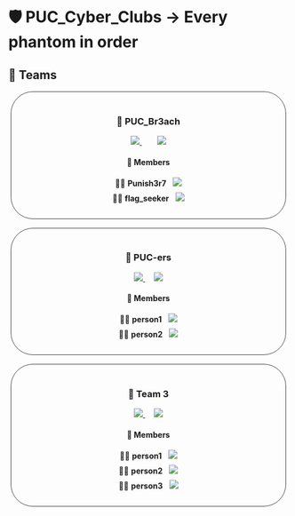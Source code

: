 # 🛡️ PUC_Cyber_Clubs -> Every phantom in order

## 🚀 Teams

<!-- ===== PUC_Br3ach FULL WIDTH ===== -->
<div style="width:90%; border:1px solid #444; border-radius:40px; padding:20px; margin:0 auto 16px auto; text-align:center;">
  <h3>🔹 <strong>PUC_Br3ach</strong></h3>
  <p>
    <a href="https://ctftime.org/team/396100">
      <img src="https://img.shields.io/badge/CTFtime-Team%20Profile-blue?logo=ctftime&logoColor=white">
    </a> &nbsp;&nbsp;&nbsp;&nbsp;&nbsp;&nbsp;
    <a href="https://ctf.hackthebox.com/team/overview/233727">
      <img src="https://img.shields.io/badge/HackTheBox-Team%20Profile-green?logo=hackthebox&logoColor=white">
    </a>
  </p>
  <h4>👥 Members</h4>
  <ul style="list-style:none; padding:0; margin:0; text-align:center;">
    <li style="margin:8px 0;">🧑‍💻 <b>Punish3r7</b> &nbsp;
      <a href="https://www.linkedin.com/in/mdmostafakamalanna/">
        <img src="https://img.shields.io/badge/LinkedIn-Connect-blue?logo=linkedin">
      </a>
    </li>
    <li style="margin:8px 0;">🧑‍💻 <b>flag_seeker</b> &nbsp;
      <a href="https://www.linkedin.com/in/dip-raj/">
        <img src="https://img.shields.io/badge/LinkedIn-Connect-blue?logo=linkedin">
      </a>
    </li>
  </ul>
</div>


<!-- ===== PUC-ers FULL WIDTH ===== -->
<div style="width:90%; border:1px solid #444; border-radius:40px; padding:20px; margin:0 auto 16px auto; text-align:center;;">
  <h3>🔹 <strong>PUC-ers</strong></h3>
  <p>
    <a href="https://ctftime.org/team/396100">
      <img src="https://img.shields.io/badge/CTFtime-Team%20Profile-blue?logo=ctftime&logoColor=white">
    </a>
    &nbsp;&nbsp;&nbsp;
    <a href="https://ctf.hackthebox.com/team/overview/233727">
      <img src="https://img.shields.io/badge/HackTheBox-Team%20Profile-green?logo=hackthebox&logoColor=white">
    </a>
  </p>
  <h4>👥 Members</h4>
  <ul style="list-style:none; padding:0; margin:0; text-align:center;">
    <li style="margin:8px 0;">🧑‍💻 <b>person1</b> &nbsp;
      <a href="https://www.linkedin.com/in/mdmostafakamalanna/">
        <img src="https://img.shields.io/badge/LinkedIn-Connect-blue?logo=linkedin">
      </a>
    </li>
    <li style="margin:8px 0;">🧑‍💻 <b>person2</b> &nbsp;
      <a href="https://www.linkedin.com/in/dip-raj/">
        <img src="https://img.shields.io/badge/LinkedIn-Connect-blue?logo=linkedin">
      </a>
    </li>
  </ul>
</div>

<!-- ===== Team 3 FULL WIDTH ===== -->
<div style="width:90%; border:1px solid #444; border-radius:40px; padding:20px; margin:0 auto 16px auto; text-align:center;">
  <h3>🔹 <strong>Team 3</strong></h3>
  <p>
    <a href="https://ctftime.org/team/396100">
      <img src="https://img.shields.io/badge/CTFtime-Team%20Profile-blue?logo=ctftime&logoColor=white">
    </a>
    &nbsp;&nbsp;&nbsp;
    <a href="https://ctf.hackthebox.com/team/overview/233727">
      <img src="https://img.shields.io/badge/HackTheBox-Team%20Profile-green?logo=hackthebox&logoColor=white">
    </a>
  </p>
  <h4>👥 Members</h4>
  <ul style="list-style:none; padding:0; margin:0; text-align:center;">
    <li style="margin:8px 0;">🧑‍💻 <b>person1</b> &nbsp;
      <a href="https://www.linkedin.com/in/mdmostafakamalanna/">
        <img src="https://img.shields.io/badge/LinkedIn-Connect-blue?logo=linkedin">
      </a>
    </li>
    <li style="margin:8px 0;">🧑‍💻 <b>person2</b> &nbsp;
      <a href="https://www.linkedin.com/in/dip-raj/">
        <img src="https://img.shields.io/badge/LinkedIn-Connect-blue?logo=linkedin">
      </a>
    </li>
    <li style="margin:8px 0;">🧑‍💻 <b>person3</b> &nbsp;
      <a href="https://www.linkedin.com/in/dip-rj/">
        <img src="https://img.shields.io/badge/LinkedIn-Connect-blue?logo=linkedin">
      </a>
    </li>
  </ul>
</div>

